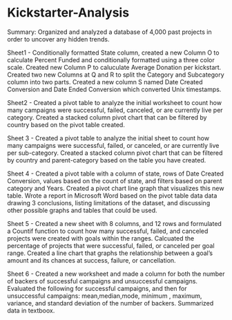 # Kickstarter-Analysis

Summary: Organized and analyzed a database of 4,000 past projects in order to uncover any hidden trends.


Sheet1 - Conditionally formatted State column, created a new Column O to calculate Percent Funded and conditionally formatted using  a three color scale.  Created new Column P to caluculate Average Donation per kickstart.  Created two new Columns at Q and R to   split the Category and Subcategory column into two parts.  Created a new column S named Date Created Conversion and Date Ended  Conversion which converted Unix timestamps. 

Sheet2 - Created a pivot table to analyze the initial worksheet to count how many campaigns were successful, failed, canceled, or are currently live per category.   Created a stacked column pivot chart that can be filtered by country based on the pivot table created.

Sheet 3 - Created a pivot table to analyze the initial sheet to count how many campaigns were successful, failed, or canceled, or are currently live per sub-category. Created a stacked column pivot chart that can be filtered by country and parent-category based on the table you have created.

Sheet 4 - Created a pivot table with a column of state, rows of Date Created Conversion, values based on the count of state, and filters based on parent category and Years.  Created a pivot chart line graph that visualizes this new table. Wrote a report in Microsoft Word based on the pivot table data data drawing 3 conclusions, listing limitations of the dataset, and discussing other possible graphs and tables that could be used.

Sheet 5 - Created a new sheet with 8 columns, and 12 rows and formulated a Countif function to count how many successful, failed, and canceled projects were created with goals within the ranges. Calcuated the percentage of projects that were successful, failed, or canceled per goal range. Created a line chart that graphs the relationship between a goal’s amount and its chances at success, failure, or cancellation.

Sheet 6 - Created a new worksheet and made a column for both the number of backers of successful campaigns and unsuccessful campaigns. Evaluated the following for successful campaigns, and then for unsuccessful campaigns: mean,median,mode, minimum , maximum, variance, and standard deviation of the number of backers.  Summarized data in textboox. 
